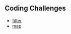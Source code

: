## Coding Challenges

* [filter](./coding_challenges/fiter.js)
* [map](./coding_challenges/map.js)

